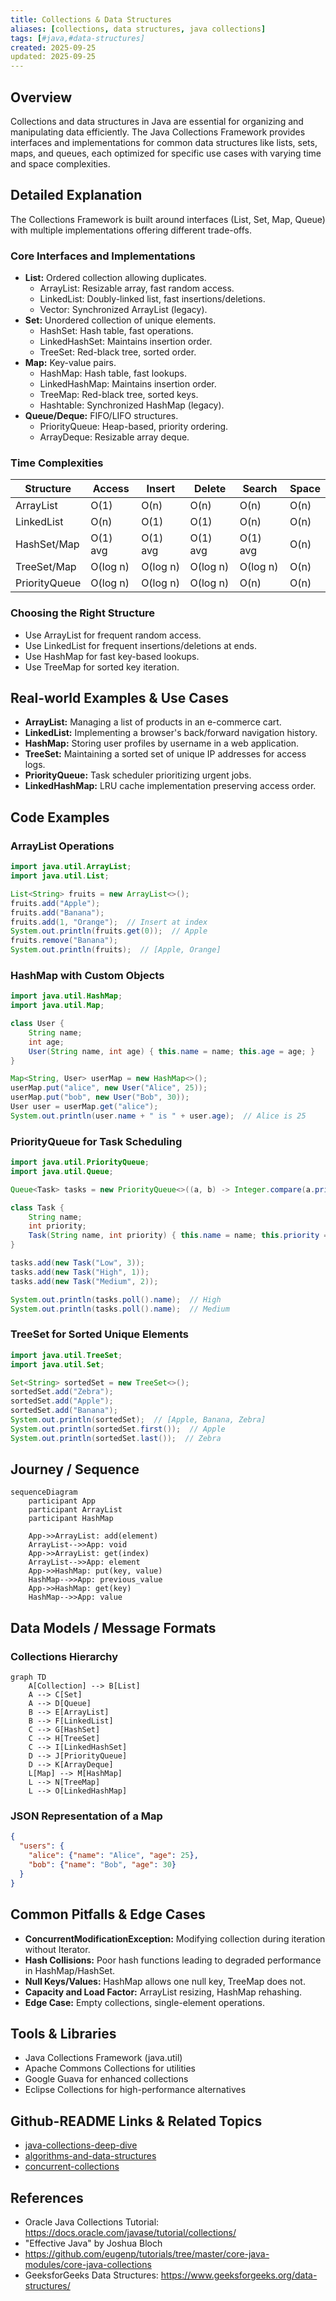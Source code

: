 ```yaml
---
title: Collections & Data Structures
aliases: [collections, data structures, java collections]
tags: [#java,#data-structures]
created: 2025-09-25
updated: 2025-09-25
---
```


## Overview
Collections and data structures in Java are essential for organizing and manipulating data efficiently. The Java Collections Framework provides interfaces and implementations for common data structures like lists, sets, maps, and queues, each optimized for specific use cases with varying time and space complexities.

## Detailed Explanation
The Collections Framework is built around interfaces (List, Set, Map, Queue) with multiple implementations offering different trade-offs.

### Core Interfaces and Implementations
- **List:** Ordered collection allowing duplicates.
  - ArrayList: Resizable array, fast random access.
  - LinkedList: Doubly-linked list, fast insertions/deletions.
  - Vector: Synchronized ArrayList (legacy).
- **Set:** Unordered collection of unique elements.
  - HashSet: Hash table, fast operations.
  - LinkedHashSet: Maintains insertion order.
  - TreeSet: Red-black tree, sorted order.
- **Map:** Key-value pairs.
  - HashMap: Hash table, fast lookups.
  - LinkedHashMap: Maintains insertion order.
  - TreeMap: Red-black tree, sorted keys.
  - Hashtable: Synchronized HashMap (legacy).
- **Queue/Deque:** FIFO/LIFO structures.
  - PriorityQueue: Heap-based, priority ordering.
  - ArrayDeque: Resizable array deque.

### Time Complexities
| Structure | Access | Insert | Delete | Search | Space |
|-----------|--------|--------|--------|--------|-------|
| ArrayList | O(1) | O(n) | O(n) | O(n) | O(n) |
| LinkedList | O(n) | O(1) | O(1) | O(n) | O(n) |
| HashSet/Map | O(1) avg | O(1) avg | O(1) avg | O(1) avg | O(n) |
| TreeSet/Map | O(log n) | O(log n) | O(log n) | O(log n) | O(n) |
| PriorityQueue | O(log n) | O(log n) | O(log n) | O(n) | O(n) |

### Choosing the Right Structure
- Use ArrayList for frequent random access.
- Use LinkedList for frequent insertions/deletions at ends.
- Use HashMap for fast key-based lookups.
- Use TreeMap for sorted key iteration.

## Real-world Examples & Use Cases
- **ArrayList:** Managing a list of products in an e-commerce cart.
- **LinkedList:** Implementing a browser's back/forward navigation history.
- **HashMap:** Storing user profiles by username in a web application.
- **TreeSet:** Maintaining a sorted set of unique IP addresses for access logs.
- **PriorityQueue:** Task scheduler prioritizing urgent jobs.
- **LinkedHashMap:** LRU cache implementation preserving access order.

## Code Examples
### ArrayList Operations
```java
import java.util.ArrayList;
import java.util.List;

List<String> fruits = new ArrayList<>();
fruits.add("Apple");
fruits.add("Banana");
fruits.add(1, "Orange");  // Insert at index
System.out.println(fruits.get(0));  // Apple
fruits.remove("Banana");
System.out.println(fruits);  // [Apple, Orange]
```

### HashMap with Custom Objects
```java
import java.util.HashMap;
import java.util.Map;

class User {
    String name;
    int age;
    User(String name, int age) { this.name = name; this.age = age; }
}

Map<String, User> userMap = new HashMap<>();
userMap.put("alice", new User("Alice", 25));
userMap.put("bob", new User("Bob", 30));
User user = userMap.get("alice");
System.out.println(user.name + " is " + user.age);  // Alice is 25
```

### PriorityQueue for Task Scheduling
```java
import java.util.PriorityQueue;
import java.util.Queue;

Queue<Task> tasks = new PriorityQueue<>((a, b) -> Integer.compare(a.priority, b.priority));

class Task {
    String name;
    int priority;
    Task(String name, int priority) { this.name = name; this.priority = priority; }
}

tasks.add(new Task("Low", 3));
tasks.add(new Task("High", 1));
tasks.add(new Task("Medium", 2));

System.out.println(tasks.poll().name);  // High
System.out.println(tasks.poll().name);  // Medium
```

### TreeSet for Sorted Unique Elements
```java
import java.util.TreeSet;
import java.util.Set;

Set<String> sortedSet = new TreeSet<>();
sortedSet.add("Zebra");
sortedSet.add("Apple");
sortedSet.add("Banana");
System.out.println(sortedSet);  // [Apple, Banana, Zebra]
System.out.println(sortedSet.first());  // Apple
System.out.println(sortedSet.last());  // Zebra
```

## Journey / Sequence
```mermaid
sequenceDiagram
    participant App
    participant ArrayList
    participant HashMap

    App->>ArrayList: add(element)
    ArrayList-->>App: void
    App->>ArrayList: get(index)
    ArrayList-->>App: element
    App->>HashMap: put(key, value)
    HashMap-->>App: previous_value
    App->>HashMap: get(key)
    HashMap-->>App: value
```

## Data Models / Message Formats
### Collections Hierarchy
```mermaid
graph TD
    A[Collection] --> B[List]
    A --> C[Set]
    A --> D[Queue]
    B --> E[ArrayList]
    B --> F[LinkedList]
    C --> G[HashSet]
    C --> H[TreeSet]
    C --> I[LinkedHashSet]
    D --> J[PriorityQueue]
    D --> K[ArrayDeque]
    L[Map] --> M[HashMap]
    L --> N[TreeMap]
    L --> O[LinkedHashMap]
```

### JSON Representation of a Map
```json
{
  "users": {
    "alice": {"name": "Alice", "age": 25},
    "bob": {"name": "Bob", "age": 30}
  }
}
```

## Common Pitfalls & Edge Cases
- **ConcurrentModificationException:** Modifying collection during iteration without Iterator.
- **Hash Collisions:** Poor hash functions leading to degraded performance in HashMap/HashSet.
- **Null Keys/Values:** HashMap allows one null key, TreeMap does not.
- **Capacity and Load Factor:** ArrayList resizing, HashMap rehashing.
- **Edge Case:** Empty collections, single-element operations.

## Tools & Libraries
- Java Collections Framework (java.util)
- Apache Commons Collections for utilities
- Google Guava for enhanced collections
- Eclipse Collections for high-performance alternatives

## Github-README Links & Related Topics
- [java-collections-deep-dive](../java-collections-deep-dive/)
- [algorithms-and-data-structures](../algorithms-and-data-structures/)
- [concurrent-collections](../concurrent-collections/)

## References
- Oracle Java Collections Tutorial: https://docs.oracle.com/javase/tutorial/collections/
- "Effective Java" by Joshua Bloch
- https://github.com/eugenp/tutorials/tree/master/core-java-modules/core-java-collections
- GeeksforGeeks Data Structures: https://www.geeksforgeeks.org/data-structures/